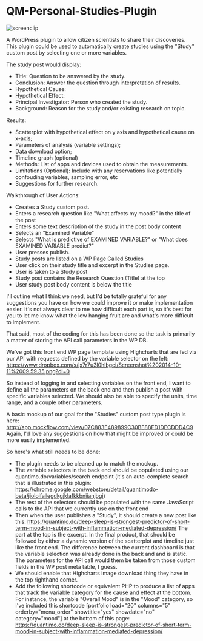 QM-Personal-Studies-Plugin
==========================

![screenclip](https://cloud.githubusercontent.com/assets/2808553/4616926/a6aa8444-52f8-11e4-84c2-a6096363be07.png)


A WordPress plugin to allow citizen scientists to share their discoveries. This plugin could be used to automatically create studies using the "Study" custom post by selecting  one or more variables. 

The study post would display:
- Title: Question to be answered by the study.
- Conclusion: Answer the question through interpretation of results. 
- Hypothetical Cause:
- Hypothetical Effect: 
- Principal Investigator: Person who created the study.
- Background: Reason for the study and/or existing research on topic. 

Results: 
- Scatterplot with hypothetical effect on y axis and hypothetical cause on x-axis; 
- Parameters of analysis (variable settings); 
- Data download option;  
- Timeline graph (optional)
- Methods: List of apps and devices used to obtain the measurements.
- Limitations (Optional): Include with any reservations like potentially confouding variables, sampling error, etc
- Suggestions for further research. 


Walkthrough of User Actions:

- Creates a Study custom post.
- Enters a research question like "What affects my mood?" in the title of the post
- Enters some text description of the study in the post body content
- Selects an "Examined Variable"
- Selects "What is predictive of EXAMINED VARIABLE?" or "What does EXAMINED VARIABLE predict?"
- User presses publish.
- Study posts are listed on a WP Page Called Studies
- User click on their study title and excerpt in the Studies page.
- User is taken to a Study post
- Study post contains the Research Question (Title) at the top
- User study post body content is below the title

I'll outline what I think we need, but I'd be totally grateful for any suggestions you have on how we could improve it or make implementation easier. It's not always clear to me how difficult each part is, so it's best for you to let me know what the low hanging fruit are and what's more difficult to implement. 

That said, most of the coding for this has been done so the task is primarily a matter of storing the API call parameters in the WP DB. 

We've got this front end WP page template using Highcharts that are fed via our API with requests defined by the variable selector on the left: https://www.dropbox.com/s/jx7r7u3l0hlbgci/Screenshot%202014-10-11%2009.59.35.png?dl=0

So instead of logging in and selecting variables on the front end, I want to define all the parameters on the back end and then publish a post with specific variables selected.  We should also be able to specify the units, time range, and a couple other parameters. 

A basic mockup of our goal for the "Studies" custom post type plugin is here: http://app.mockflow.com/view/07C883E489899C30BE88FD1DECDDD4C9  Again, I'd love any suggestions on how that might be improved or could be more easily implemented. 

So here's what still needs to be done:
- The plugin needs to be cleaned up to match the mockup. 
- The variable selectors in the back end should be populated using our quantimo.do/variables/search endpoint (it's an auto-complete search that is illustrated in this plugin: https://chrome.google.com/webstore/detail/quantimodo-beta/jioloifallegdkgjklafkkbniianjbgi)
- The rest of the selectors should be populated with the same JavaScript calls to the API that we currently use on the front end
- Then when the user publishes a "Study", it should create a new post like this: https://quantimo.do/deep-sleep-is-strongest-predictor-of-short-term-mood-in-subject-with-inflammation-mediated-depression/ The part at the top is the excerpt. In the final product, that should be followed by either a dynamic version of the scatterplot and timeline just like the front end. The difference between the current dashboard is that the variable selection was already done in the back and and is static.  The parameters for the API call would them be taken from those custom fields in the WP post meta table, I guess.
- We should enable that Highcharts image download thing they have in the top righthand corner. 
- Add the following shortcode or equivalent PHP to produce a list of apps that track the variable category for the cause and effect at the bottom.  For instance, the variable "Overall Mood" is in the "Mood" category, so I've included this shortcode [portfolio load="20" columns="5" orderby="menu_order" showtitle="yes" showdate="no" category="mood"] at the bottom of this page: https://quantimo.do/deep-sleep-is-strongest-predictor-of-short-term-mood-in-subject-with-inflammation-mediated-depression/ 

